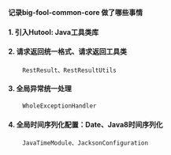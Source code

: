 **记录big-fool-common-core 做了哪些事情**

#### 1. 引入Hutool: Java工具类库

#### 2. 请求返回统一格式、请求返回工具类

        RestResult、RestResultUtils 

#### 3. 全局异常统一处理

        WholeExceptionHandler
        
#### 4. 全局时间序列化配置：Date、Java8时间序列化
         
        JavaTimeModule、JacksonConfiguration